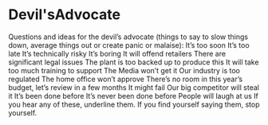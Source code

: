 
# Devil'sAdvocate

Questions and ideas for the devil’s advocate (things to say to slow things down, average things out or create panic or malaise):
It’s too soon
It’s too late
It’s technically risky
It’s boring
It will offend retailers
There are significant legal issues
The plant is too backed up to produce this
It will take too much training to support
The Media won’t get it
Our industry is too regulated
The home office won’t approve
There’s no room in this year’s budget, let’s review in a few months
It might fail
Our big competitor will steal it
It’s been done before
It’s never been done before
People will laugh at us
If you hear any of these, underline them. If you find yourself saying them, stop yourself.